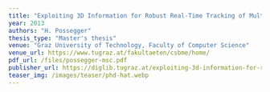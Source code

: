 ```yaml
---
title: "Exploiting 3D Information for Robust Real-Time Tracking of Multiple Objects in Complex Scenarios"
year: 2013
authors: "H. Possegger"
thesis_type: "Master's thesis"
venue: "Graz University of Technology, Faculty of Computer Science"
venue_url: https://www.tugraz.at/fakultaeten/csbme/home/
pdf_url: /files/possegger-msc.pdf
publisher_url: https://diglib.tugraz.at/exploiting-3d-information-for-robust-real-time-tracking-of-multiple-objects-in-complex-scenarios-2013
teaser_img: /images/teaser/phd-hat.webp
---
```

